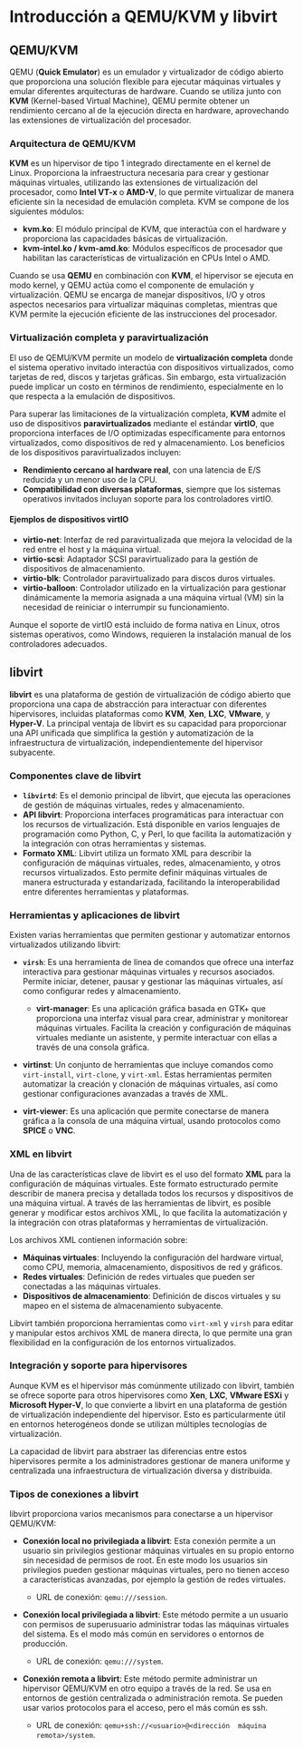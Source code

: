 # Introducción a QEMU/KVM y libvirt


## QEMU/KVM

QEMU (**Quick Emulator**) es un emulador y virtualizador de código abierto que proporciona una solución flexible para ejecutar máquinas virtuales y emular diferentes arquitecturas de hardware. Cuando se utiliza junto con **KVM** (Kernel-based Virtual Machine), QEMU permite obtener un rendimiento cercano al de la ejecución directa en hardware, aprovechando las extensiones de virtualización del procesador.

### Arquitectura de QEMU/KVM

**KVM** es un hipervisor de tipo 1 integrado directamente en el kernel de Linux. Proporciona la infraestructura necesaria para crear y gestionar máquinas virtuales, utilizando las extensiones de virtualización del procesador, como **Intel VT-x** o **AMD-V**, lo que permite virtualizar de manera eficiente sin la necesidad de emulación completa. KVM se compone de los siguientes módulos:

* **kvm.ko**: El módulo principal de KVM, que interactúa con el hardware y proporciona las capacidades básicas de virtualización.
* **kvm-intel.ko / kvm-amd.ko**: Módulos específicos de procesador que habilitan las características de virtualización en CPUs Intel o AMD.

Cuando se usa **QEMU** en combinación con **KVM**, el hipervisor se ejecuta en modo kernel, y QEMU actúa como el componente de emulación y virtualización. QEMU se encarga de manejar dispositivos, I/O y otros aspectos necesarios para virtualizar máquinas completas, mientras que KVM permite la ejecución eficiente de las instrucciones del procesador.

### Virtualización completa y paravirtualización

El uso de QEMU/KVM permite un modelo de **virtualización completa** donde el sistema operativo invitado interactúa con dispositivos virtualizados, como tarjetas de red, discos y tarjetas gráficas. Sin embargo, esta virtualización puede implicar un costo en términos de rendimiento, especialmente en lo que respecta a la emulación de dispositivos.

Para superar las limitaciones de la virtualización completa, **KVM** admite el uso de dispositivos **paravirtualizados** mediante el estándar **virtIO**, que proporciona interfaces de I/O optimizadas específicamente para entornos virtualizados, como dispositivos de red y almacenamiento. Los beneficios de los dispositivos paravirtualizados incluyen:

* **Rendimiento cercano al hardware real**, con una latencia de E/S reducida y un menor uso de la CPU.
* **Compatibilidad con diversas plataformas**, siempre que los sistemas operativos invitados incluyan soporte para los controladores virtIO.

#### Ejemplos de dispositivos virtIO

* **virtio-net**: Interfaz de red paravirtualizada que mejora la velocidad de la red entre el host y la máquina virtual.
* **virtio-scsi**: Adaptador SCSI paravirtualizado para la gestión de dispositivos de almacenamiento.
* **virtio-blk**: Controlador paravirtualizado para discos duros virtuales.
* **virtio-balloon**: Controlador utilizado en la virtualización para gestionar dinámicamente la memoria asignada a una máquina virtual (VM) sin la necesidad de reiniciar o interrumpir su funcionamiento.

Aunque el soporte de virtIO está incluido de forma nativa en Linux, otros sistemas operativos, como Windows, requieren la instalación manual de los controladores adecuados.

## libvirt

**libvirt** es una plataforma de gestión de virtualización de código abierto que proporciona una capa de abstracción para interactuar con diferentes hipervisores, incluidas plataformas como **KVM**, **Xen**, **LXC**, **VMware**, y **Hyper-V**. La principal ventaja de libvirt es su capacidad para proporcionar una API unificada que simplifica la gestión y automatización de la infraestructura de virtualización, independientemente del hipervisor subyacente.

### Componentes clave de libvirt

* **`libvirtd`**: Es el demonio principal de libvirt, que ejecuta las operaciones de gestión de máquinas virtuales, redes y almacenamiento.
* **API libvirt**: Proporciona interfaces programáticas para interactuar con los recursos de virtualización. Está disponible en varios lenguajes de programación como Python, C, y Perl, lo que facilita la automatización y la integración con otras herramientas y sistemas.
* **Formato XML**: Libvirt utiliza un formato XML para describir la configuración de máquinas virtuales, redes, almacenamiento, y otros recursos virtualizados. Esto permite definir máquinas virtuales de manera estructurada y estandarizada, facilitando la interoperabilidad entre diferentes herramientas y plataformas.

### Herramientas y aplicaciones de libvirt

Existen varias herramientas que permiten gestionar y automatizar entornos virtualizados utilizando libvirt:

* **`virsh`**: Es una herramienta de línea de comandos que ofrece una interfaz interactiva para gestionar máquinas virtuales y recursos asociados. Permite iniciar, detener, pausar y gestionar las máquinas virtuales, así como configurar redes y almacenamiento.
  
  * **virt-manager**: Es una aplicación gráfica basada en GTK+ que proporciona una interfaz visual para crear, administrar y monitorear máquinas virtuales. Facilita la creación y configuración de máquinas virtuales mediante un asistente, y permite interactuar con ellas a través de una consola gráfica.

* **virtinst**: Un conjunto de herramientas que incluye comandos como `virt-install`, `virt-clone`, y `virt-xml`. Estas herramientas permiten automatizar la creación y clonación de máquinas virtuales, así como gestionar configuraciones avanzadas a través de XML.

* **virt-viewer**: Es una aplicación que permite conectarse de manera gráfica a la consola de una máquina virtual, usando protocolos como **SPICE** o **VNC**.

### XML en libvirt

Una de las características clave de libvirt es el uso del formato **XML** para la configuración de máquinas virtuales. Este formato estructurado permite describir de manera precisa y detallada todos los recursos y dispositivos de una máquina virtual. A través de las herramientas de libvirt, es posible generar y modificar estos archivos XML, lo que facilita la automatización y la integración con otras plataformas y herramientas de virtualización.

Los archivos XML contienen información sobre:

* **Máquinas virtuales**: Incluyendo la configuración del hardware virtual, como CPU, memoria, almacenamiento, dispositivos de red y gráficos.
* **Redes virtuales**: Definición de redes virtuales que pueden ser conectadas a las máquinas virtuales.
* **Dispositivos de almacenamiento**: Definición de discos virtuales y su mapeo en el sistema de almacenamiento subyacente.

Libvirt también proporciona herramientas como `virt-xml` y `virsh` para editar y manipular estos archivos XML de manera directa, lo que permite una gran flexibilidad en la configuración de los entornos virtualizados.

### Integración y soporte para hipervisores

Aunque KVM es el hipervisor más comúnmente utilizado con libvirt, también se ofrece soporte para otros hipervisores como **Xen**, **LXC**, **VMware ESXi** y **Microsoft Hyper-V**, lo que convierte a libvirt en una plataforma de gestión de virtualización independiente del hipervisor. Esto es particularmente útil en entornos heterogéneos donde se utilizan múltiples tecnologías de virtualización.

La capacidad de libvirt para abstraer las diferencias entre estos hipervisores permite a los administradores gestionar de manera uniforme y centralizada una infraestructura de virtualización diversa y distribuida.

### Tipos de conexiones a libvirt

libvirt proporciona varios mecanismos para conectarse a un hipervisor QEMU/KVM:

* **Conexión local no privilegiada a libvirt**: Esta conexión permite a un usuario sin privilegios gestionar máquinas virtuales en su propio entorno sin necesidad de permisos de root. En este modo los usuarios sin privilegios pueden gestionar máquinas virtuales, pero no tienen acceso a características avanzadas, por ejemplo la gestión de redes virtuales.

    * URL de conexión: `qemu:///session`.

* **Conexión local privilegiada a libvirt**: Este método permite a un usuario con permisos de superusuario administrar todas las máquinas virtuales del sistema. Es el modo más común en servidores o entornos de producción.

    * URL de conexión: `qemu:///system`.

* **Conexión remota a libvirt**: Este método permite administrar un hipervisor QEMU/KVM en otro equipo a través de la red. Se usa en entornos de gestión centralizada o administración remota. Se pueden usar varios protocolos para el acceso, pero el más común es ssh.

    * URL de conexión: `qemu+ssh://<usuario>@<dirección  máquina remota>/system`.